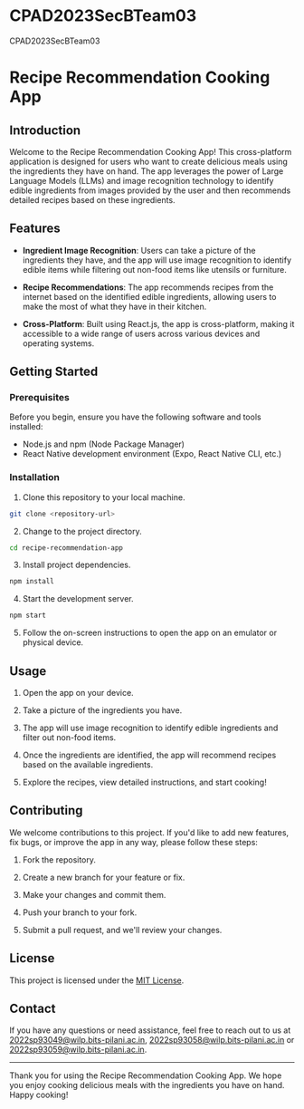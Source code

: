 # CPAD2023SecBTeam03
CPAD2023SecBTeam03

# Recipe Recommendation Cooking App

## Introduction

Welcome to the Recipe Recommendation Cooking App! This cross-platform application is designed for users who want to create delicious meals using the ingredients they have on hand. The app leverages the power of Large Language Models (LLMs) and image recognition technology to identify edible ingredients from images provided by the user and then recommends detailed recipes based on these ingredients.

## Features

- **Ingredient Image Recognition**: Users can take a picture of the ingredients they have, and the app will use image recognition to identify edible items while filtering out non-food items like utensils or furniture.

- **Recipe Recommendations**: The app recommends recipes from the internet based on the identified edible ingredients, allowing users to make the most of what they have in their kitchen.

- **Cross-Platform**: Built using React.js, the app is cross-platform, making it accessible to a wide range of users across various devices and operating systems.

## Getting Started

### Prerequisites

Before you begin, ensure you have the following software and tools installed:

- Node.js and npm (Node Package Manager)
- React Native development environment (Expo, React Native CLI, etc.)

### Installation

1. Clone this repository to your local machine.

```bash
git clone <repository-url>
```

2. Change to the project directory.

```bash
cd recipe-recommendation-app
```

3. Install project dependencies.

```bash
npm install
```

4. Start the development server.

```bash
npm start
```

5. Follow the on-screen instructions to open the app on an emulator or physical device.

## Usage

1. Open the app on your device.

2. Take a picture of the ingredients you have.

3. The app will use image recognition to identify edible ingredients and filter out non-food items.

4. Once the ingredients are identified, the app will recommend recipes based on the available ingredients.

5. Explore the recipes, view detailed instructions, and start cooking!

## Contributing

We welcome contributions to this project. If you'd like to add new features, fix bugs, or improve the app in any way, please follow these steps:

1. Fork the repository.

2. Create a new branch for your feature or fix.

3. Make your changes and commit them.

4. Push your branch to your fork.

5. Submit a pull request, and we'll review your changes.

## License

This project is licensed under the [MIT License](LICENSE).

## Contact

If you have any questions or need assistance, feel free to reach out to us at [2022sp93049@wilp.bits-pilani.ac.in](mailto:2022sp93049@wilp.bits-pilani.ac.in), [2022sp93058@wilp.bits-pilani.ac.in](mailto:2022sp93058@wilp.bits-pilani.ac.in) or [2022sp93059@wilp.bits-pilani.ac.in](mailto:2022sp93059@wilp.bits-pilani.ac.in).

---

Thank you for using the Recipe Recommendation Cooking App. We hope you enjoy cooking delicious meals with the ingredients you have on hand. Happy cooking!

